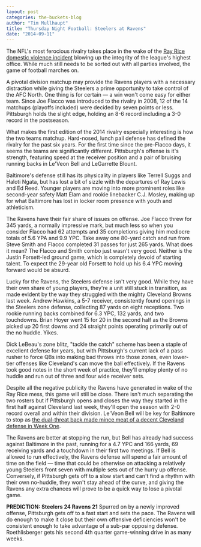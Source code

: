 ```yaml
---
layout: post
categories: the-buckets-blog
author: "Tim Mullhaupt"
title: "Thursday Night Football: Steelers at Ravens"
date: "2014-09-11"
---
```


The NFL's most ferocious rivalry takes place in the wake of the [Ray Rice domestic violence incident](http://www.thehighscreen.com/2014/09/women-inequality-in-nfl-hobby-lobby/) blowing up the integrity of the league's highest office. While much still needs to be sorted out with all parties involved, the game of football marches on.

A pivotal division matchup may provide the Ravens players with a necessary distraction while giving the Steelers a prime opportunity to take control of the AFC North. One thing is for certain — a win won't come easy for either team. Since Joe Flacco was introduced to the rivalry in 2008, 12 of the 14 matchups (playoffs included) were decided by seven points or less. Pittsburgh holds the slight edge, holding an 8-6 record including a 3-0 record in the postseason.

What makes the first edition of the 2014 rivalry especially interesting is how the two teams matchup. Hard-nosed, lunch pail defense has defined the rivalry for the past six years. For the first time since the pre-Flacco days, it seems the teams are significantly different. Pittsburgh's offense is it's strength, featuring speed at the receiver position and a pair of bruising running backs in Le'Veon Bell and LeGarrette Blount.

Baltimore's defense still has its physicality in players like Terrell Suggs and Haloti Ngata, but has lost a bit of sizzle with the departures of Ray Lewis and Ed Reed. Younger players are moving into more prominent roles like second-year safety Matt Elam and rookie linebacker C.J. Mosley, making up for what Baltimore has lost in locker room presence with youth and athleticism.

The Ravens have their fair share of issues on offense. Joe Flacco threw for 345 yards, a normally impressive mark, but much less so when you consider Flacco had 62 attempts and 35 completions giving him mediocre totals of 5.6 YPA and 9.9 YPC. Take away one 80-yard catch and run from Steve Smith and Flacco completed 31 passes for just 265 yards. What does it mean? The Flacco and Smith combo just wasn't very good. Neither is the Justin Forsett-led ground game, which is completely devoid of starting talent. To expect the 29-year old Forsett to hold up his 6.4 YPC moving forward would be absurd.

Lucky for the Ravens, the Steelers defense isn't very good. While they have their own share of young players, they're a unit still stuck in transition, as made evident by the way they struggled with the mighty Cleveland Browns last week. Andrew Hawkins, a 5-7 receiver, consistently found openings in the Steelers zone defense, collecting 87 yards on eight receptions. Two rookie running backs combined for 6.3 YPC, 132 yards, and two touchdowns. Brian Hoyer went 15 for 20 in the second half as the Browns picked up 20 first downs and 24 straight points operating primarily out of the no huddle. Yikes.

Dick LeBeau's zone blitz, "tackle the catch" scheme has been a staple of excellent defense for years, but with Pittsburgh's current lack of a pass rusher to force QBs into making bad throws into those zones, even lower-tier offenses like Cleveland's can move the ball effectively. If the Ravens took good notes in the short week of practice, they'll employ plenty of no huddle and run out of three and four wide receiver sets.

Despite all the negative publicity the Ravens have generated in wake of the Ray Rice mess, this game will still be close. There isn't much separating the two rosters but if Pittsburgh opens and closes the way they started in the first half against Cleveland last week, they'll open the season with 2-0 record overall and within their division. Le'Veon Bell will be key for Baltimore to stop as [the dual-threat back made mince meat of a decent Cleveland defense in Week One](http://www.thehighscreen.com/2014/09/nfl-week-1-power-rankings/).

The Ravens are better at stopping the run, but Bell has already had success against Baltimore in the past, running for a 4.7 YPC and 166 yards, 69 receiving yards and a touchdown in their first two meetings. If Bell is allowed to run effectively, the Ravens defense will spend a fair amount of time on the field — time that could be otherwise on attacking a relatively young Steelers front seven with multiple sets out of the hurry up offense. Conversely, if Pittsburgh gets off to a slow start and can't find a rhythm with their own no-huddle, they won't stay ahead of the curve, and giving the Ravens any extra chances will prove to be a quick way to lose a pivotal game.

**PREDICTION: Steelers 24 Ravens 21** Spurred on by a newly improved offense, Pittsburgh gets off to a fast start and sets the pace. The Ravens will do enough to make it close but their own offensive deficiencies won't be consistent enough to take advantage of a sub-par opposing defense. Roethlisberger gets his second 4th quarter game-winning drive in as many weeks.


